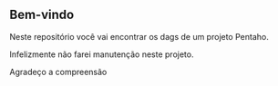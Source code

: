 ## Bem-vindo

Neste repositório você vai encontrar os dags de um projeto Pentaho.

Infelizmente não farei manutenção neste projeto.

Agradeço a compreensão
